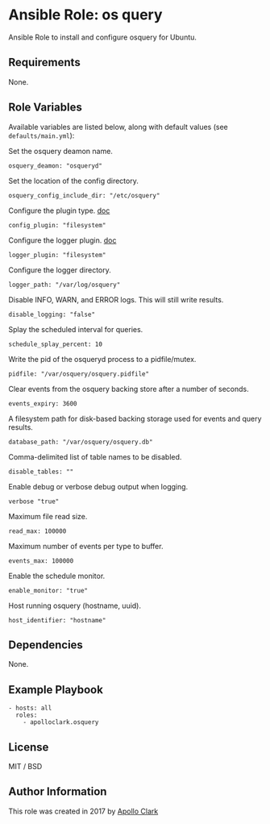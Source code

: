 # Ansible Role: os	query

Ansible Role to install and configure osquery for Ubuntu.


## Requirements

None.

## Role Variables

Available variables are listed below, along with default values (see `defaults/main.yml`):

Set the osquery deamon name.
    
    osquery_deamon: "osqueryd"

Set the location of the config directory.

    osquery_config_include_dir: "/etc/osquery"

Configure the plugin type. [doc](http://osquery.readthedocs.io/en/latest/development/config-plugins/)

    config_plugin: "filesystem"
    
Configure the logger plugin. [doc](https://osquery.readthedocs.io/en/latest/development/logger-plugins/)

    logger_plugin: "filesystem"

Configure the logger directory.

    logger_path: "/var/log/osquery"

Disable INFO, WARN, and ERROR logs. This will still write results.

    disable_logging: "false"

Splay the scheduled interval for queries.
    
    schedule_splay_percent: 10

Write the pid of the osqueryd process to a pidfile/mutex.

    pidfile: "/var/osquery/osquery.pidfile"

Clear events from the osquery backing store after a number of seconds.

    events_expiry: 3600

A filesystem path for disk-based backing storage used for events and query results.

    database_path: "/var/osquery/osquery.db"

Comma-delimited list of table names to be disabled.

    disable_tables: ""

Enable debug or verbose debug output when logging.

    verbose "true"

Maximum file read size.
    
    read_max: 100000

 Maximum number of events per type to buffer.
 
    events_max: 100000

Enable the schedule monitor.

    enable_monitor: "true"

Host running osquery (hostname, uuid).

    host_identifier: "hostname"

## Dependencies

None.

## Example Playbook

    - hosts: all
      roles:
        - apolloclark.osquery

## License

MIT / BSD

## Author Information

This role was created in 2017 by [Apollo Clark](https://www.apolloclark.com/)
